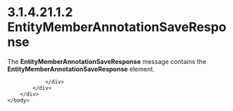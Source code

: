 <html dir="LTR" xmlns:mshelp="http://msdn.microsoft.com/mshelp" xmlns:ddue="http://ddue.schemas.microsoft.com/authoring/2003/5" xmlns:xlink="http://www.w3.org/1999/xlink" xmlns:tool="http://www.microsoft.com/tooltip">
    <head>
        <meta http-equiv="Content-Type" content="text/html; CHARSET=utf-8"></meta>
        <meta name="save" content="history"></meta>
        <title>3.1.4.21.1.2 EntityMemberAnnotationSaveResponse</title>
        <xml>
            <mshelp:toctitle title="3.1.4.21.1.2 EntityMemberAnnotationSaveResponse"></mshelp:toctitle>
            <mshelp:rltitle title="[MS-SSMDSWS-15]: EntityMemberAnnotationSaveResponse"></mshelp:rltitle>
            <mshelp:keyword index="A" term="1730ca95-f9b0-450a-bcd4-b758ad8a796d"></mshelp:keyword>
            <mshelp:attr name="DCSext.ContentType" value="open specification"></mshelp:attr>
            <mshelp:attr name="AssetID" value="1730ca95-f9b0-450a-bcd4-b758ad8a796d"></mshelp:attr>
            <mshelp:attr name="TopicType" value="kbRef"></mshelp:attr>
            <mshelp:attr name="DCSext.Title" value="[MS-SSMDSWS-15]: EntityMemberAnnotationSaveResponse" />
        </xml>
    </head>
    <body>
        <div id="header">
            <h1 class="heading">3.1.4.21.1.2 EntityMemberAnnotationSaveResponse</h1>
        </div>
        <div id="mainSection">
            <div id="mainBody">
                <div id="allHistory" class="saveHistory"></div>
                <div id="sectionSection0" class="section" name="collapseableSection">
                    

<p>The <b>EntityMemberAnnotationSaveResponse</b> message
contains the <b>EntityMemberAnnotationSaveResponse</b> element.</p>


                </div>
            </div>
        </div>
    </body>
</html>